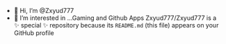 - 👋 Hi, I’m @Zxyud777
- 👀 I’m interested in ...Gaming and Github Apps
Zxyud777/Zxyud777 is a ✨ special ✨ repository because its `README.md` (this file) appears on your GitHub profile
